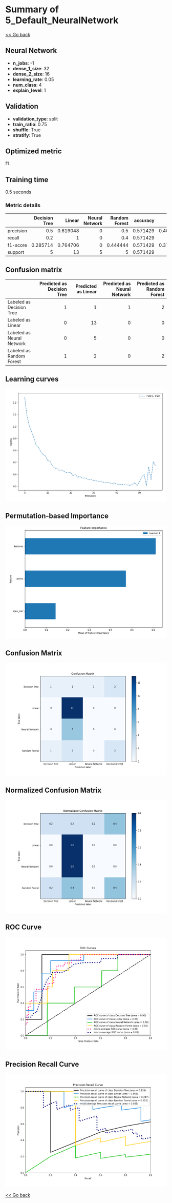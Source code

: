 # Summary of 5_Default_NeuralNetwork

[<< Go back](../README.md)


## Neural Network
- **n_jobs**: -1
- **dense_1_size**: 32
- **dense_2_size**: 16
- **learning_rate**: 0.05
- **num_class**: 4
- **explain_level**: 1

## Validation
 - **validation_type**: split
 - **train_ratio**: 0.75
 - **shuffle**: True
 - **stratify**: True

## Optimized metric
f1

## Training time

0.5 seconds

### Metric details
|           |   Decision Tree |    Linear |   Neural Network |   Random Forest |   accuracy |   macro avg |   weighted avg |   logloss |
|:----------|----------------:|----------:|-----------------:|----------------:|-----------:|------------:|---------------:|----------:|
| precision |        0.5      |  0.619048 |                0 |        0.5      |   0.571429 |    0.404762 |       0.465986 |  0.938499 |
| recall    |        0.2      |  1        |                0 |        0.4      |   0.571429 |    0.4      |       0.571429 |  0.938499 |
| f1-score  |        0.285714 |  0.764706 |                0 |        0.444444 |   0.571429 |    0.373716 |       0.485428 |  0.938499 |
| support   |        5        | 13        |                5 |        5        |   0.571429 |   28        |      28        |  0.938499 |


## Confusion matrix
|                           |   Predicted as Decision Tree |   Predicted as Linear |   Predicted as Neural Network |   Predicted as Random Forest |
|:--------------------------|-----------------------------:|----------------------:|------------------------------:|-----------------------------:|
| Labeled as Decision Tree  |                            1 |                     1 |                             1 |                            2 |
| Labeled as Linear         |                            0 |                    13 |                             0 |                            0 |
| Labeled as Neural Network |                            0 |                     5 |                             0 |                            0 |
| Labeled as Random Forest  |                            1 |                     2 |                             0 |                            2 |

## Learning curves
![Learning curves](learning_curves.png)

## Permutation-based Importance
![Permutation-based Importance](permutation_importance.png)
## Confusion Matrix

![Confusion Matrix](confusion_matrix.png)


## Normalized Confusion Matrix

![Normalized Confusion Matrix](confusion_matrix_normalized.png)


## ROC Curve

![ROC Curve](roc_curve.png)


## Precision Recall Curve

![Precision Recall Curve](precision_recall_curve.png)



[<< Go back](../README.md)
